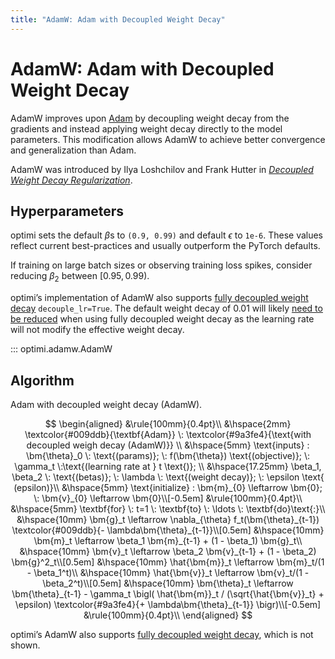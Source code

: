 ```yaml
---
title: "AdamW: Adam with Decoupled Weight Decay"
---
```


# AdamW: Adam with Decoupled Weight Decay

AdamW improves upon [Adam](adam.md) by decoupling weight decay from the gradients and instead applying weight decay directly to the model parameters. This modification allows AdamW to achieve better convergence and generalization than Adam.

AdamW was introduced by Ilya Loshchilov and Frank Hutter in [*Decoupled Weight Decay Regularization*](https://arxiv.org/abs/1711.05101).

## Hyperparameters

optimi sets the default $\beta$s to `(0.9, 0.99)` and default $\epsilon$ to `1e-6`. These values reflect current best-practices and usually outperform the PyTorch defaults.

If training on large batch sizes or observing training loss spikes, consider reducing $\beta_2$ between $[0.95, 0.99)$.

optimi’s implementation of AdamW also supports [fully decoupled weight decay](../fully_decoupled_weight_decay.md) `decouple_lr=True`. The default weight decay of 0.01 will likely [need to be reduced](../fully_decoupled_weight_decay.md#hyperparameters) when using fully decoupled weight decay as the learning rate will not modify the effective weight decay.

::: optimi.adamw.AdamW

## Algorithm

Adam with decoupled weight decay (AdamW).

$$
\begin{aligned}
    &\rule{100mm}{0.4pt}\\
    &\hspace{2mm} \textcolor{#009ddb}{\textbf{Adam}} \: \textcolor{#9a3fe4}{\text{with decoupled weigh decay (AdamW)}} \\
    &\hspace{5mm} \text{inputs} : \bm{\theta}_0 \: \text{(params)}; \: f(\bm{\theta}) \text{(objective)}; \: \gamma_t \:\text{(learning rate at } t \text{)}; \\
    &\hspace{17.25mm} \beta_1, \beta_2 \: \text{(betas)}; \: \lambda \: \text{(weight decay)}; \: \epsilon \text{ (epsilon)}\\
    &\hspace{5mm} \text{initialize} : \bm{m}_{0} \leftarrow \bm{0}; \: \bm{v}_{0} \leftarrow \bm{0}\\[-0.5em]
    &\rule{100mm}{0.4pt}\\
    &\hspace{5mm} \textbf{for} \: t=1 \: \textbf{to} \: \ldots \: \textbf{do}\text{:}\\
        &\hspace{10mm} \bm{g}_t \leftarrow \nabla_{\theta} f_t(\bm{\theta}_{t-1}) \textcolor{#009ddb}{- \lambda\bm{\theta}_{t-1}}\\[0.5em]
        &\hspace{10mm} \bm{m}_t \leftarrow \beta_1 \bm{m}_{t-1} + (1 - \beta_1) \bm{g}_t\\
        &\hspace{10mm} \bm{v}_t \leftarrow \beta_2 \bm{v}_{t-1} + (1 - \beta_2) \bm{g}^2_t\\[0.5em]
        &\hspace{10mm} \hat{\bm{m}}_t \leftarrow \bm{m}_t/(1 - \beta_1^t)\\
        &\hspace{10mm} \hat{\bm{v}}_t \leftarrow \bm{v}_t/(1 - \beta_2^t)\\[0.5em]
        &\hspace{10mm} \bm{\theta}_t \leftarrow \bm{\theta}_{t-1} - \gamma_t \bigl( \hat{\bm{m}}_t / (\sqrt{\hat{\bm{v}}_t} + \epsilon) \textcolor{#9a3fe4}{+ \lambda\bm{\theta}_{t-1}} \bigr)\\[-0.5em]
    &\rule{100mm}{0.4pt}\\
\end{aligned}
$$

optimi’s AdamW also supports [fully decoupled weight decay](../fully_decoupled_weight_decay.md#algorithm), which is not shown.